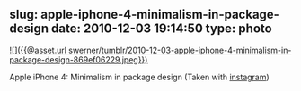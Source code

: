 slug: apple-iphone-4-minimalism-in-package-design
date: 2010-12-03 19:14:50
type: photo
---

[![]({{@asset.url swerner/tumblr/2010-12-03-apple-iphone-4-minimalism-in-package-design-869ef06229.jpeg}})](http://instagr.am/p/cfGQ/)

Apple iPhone 4: Minimalism in package design (Taken with [instagram](http://instagr.am))
